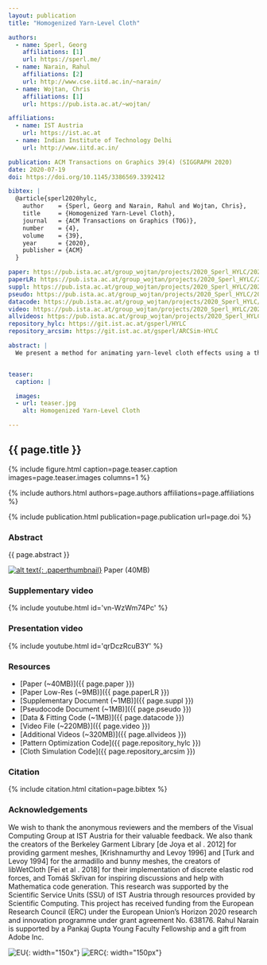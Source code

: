 ```yaml
---
layout: publication
title: "Homogenized Yarn-Level Cloth"

authors:
  - name: Sperl, Georg
    affiliations: [1]
    url: https://sperl.me/
  - name: Narain, Rahul
    affiliations: [2]
    url: http://www.cse.iitd.ac.in/~narain/
  - name: Wojtan, Chris
    affiliations: [1]
    url: https://pub.ista.ac.at/~wojtan/

affiliations:
  - name: IST Austria
    url: https://ist.ac.at
  - name: Indian Institute of Technology Delhi
    url: http://www.iitd.ac.in/

publication: ACM Transactions on Graphics 39(4) (SIGGRAPH 2020)
date: 2020-07-19
doi: https://doi.org/10.1145/3386569.3392412

bibtex: |
  @article{sperl2020hylc,
    author    = {Sperl, Georg and Narain, Rahul and Wojtan, Chris},
    title     = {Homogenized Yarn-Level Cloth},
    journal   = {ACM Transactions on Graphics (TOG)},
    number    = {4},
    volume    = {39},
    year      = {2020},
    publisher = {ACM}
  }

paper: https://pub.ista.ac.at/group_wojtan/projects/2020_Sperl_HYLC/2020_HYLC_paper.pdf
paperLR: https://pub.ista.ac.at/group_wojtan/projects/2020_Sperl_HYLC/2020_HYLC_paper_lowres.pdf
suppl: https://pub.ista.ac.at/group_wojtan/projects/2020_Sperl_HYLC/2020_HYLC_supplementary.pdf
pseudo: https://pub.ista.ac.at/group_wojtan/projects/2020_Sperl_HYLC/2020_HYLC_pseudocode.pdf
datacode: https://pub.ista.ac.at/group_wojtan/projects/2020_Sperl_HYLC/2020_HYLC_data_code.zip
video: https://pub.ista.ac.at/group_wojtan/projects/2020_Sperl_HYLC/2020_HYLC_video.mp4
allvideos: https://pub.ista.ac.at/group_wojtan/projects/2020_Sperl_HYLC/2020_HYLC_allvideos.zip
repository_hylc: https://git.ist.ac.at/gsperl/HYLC
repository_arcsim: https://git.ist.ac.at/gsperl/ARCSim-HYLC

abstract: |
  We present a method for animating yarn-level cloth effects using a thin-shell solver. We accomplish this through numerical homogenization: we first use a large number of yarn-level simulations to build a model of the potential energy density of the cloth, and then use this energy density function to compute forces in a thin shell simulator. We model several yarn-based materials, including both woven and knitted fabrics. Our model faithfully reproduces expected effects like the stiffness of woven fabrics, and the highly deformable nature and anisotropy of knitted fabrics. Our approach does not require any real-world experiments nor measurements; because the method is based entirely on simulations, it can generate entirely new material models quickly, without the need for testing apparatuses or human intervention. We provide data-driven models of several woven and knitted fabrics, which can be used for efficient simulation with an off-the-shelf cloth solver.


teaser:
  caption: |

  images:
  - url: teaser.jpg
    alt: Homogenized Yarn-Level Cloth

---
```


## {{ page.title }}

{% include figure.html caption=page.teaser.caption images=page.teaser.images columns=1 %}

{% include authors.html authors=page.authors affiliations=page.affiliations %}

{% include publication.html publication=page.publication url=page.doi %}

### Abstract

{{ page.abstract }}

[![alt text](thumb_paper.jpg "Paper"){: .paperthumbnail}]({{page.paper}}) Paper (40MB) 

<!-- 
Paper (40MB)             |  Supplementary |       Pseudo-Code
:-------------------------|:-------------------------|:-------------------------
[![alt text](thumb_paper.jpg "Paper"){: width="250px"}]({{page.paper}})  |  [![alt text](thumb_suppl.jpg "Supplementary"){: width="250px"}]({{page.suppl}})|  [![alt text](thumb_suppl.jpg "Pseudocode"){: width="250px"}]({{page.pseudo}})
-->

### Supplementary video

{% include youtube.html id='vn-WzWm74Pc' %}

### Presentation video

{% include youtube.html id='qrDczRcuB3Y' %}

### Resources

* [Paper (~40MB)]({{ page.paper }})
* [Paper Low-Res (~9MB)]({{ page.paperLR }})
* [Supplementary Document (~1MB)]({{ page.suppl }})
* [Pseudocode Document (~1MB)]({{ page.pseudo }})
* [Data & Fitting Code (~1MB)]({{ page.datacode }})
* [Video File (~220MB)]({{ page.video }})
* [Additional Videos (~320MB)]({{ page.allvideos }})
* [Pattern Optimization Code]({{ page.repository_hylc }})
* [Cloth Simulation Code]({{ page.repository_arcsim }})

### Citation

{% include citation.html citation=page.bibtex %}

### Acknowledgements

We wish to thank the anonymous reviewers and the members of the Visual Computing Group at IST Austria for their valuable feedback. We also thank the creators of the Berkeley Garment Library [de Joya et al . 2012] for providing garment meshes, [Krishnamurthy and Levoy 1996] and [Turk and Levoy 1994] for the armadillo and bunny meshes,
the creators of libWetCloth [Fei et al . 2018] for their implementation of discrete elastic rod forces, and Tomáš Skřivan for inspiring discussions and help with Mathematica code generation.
This research was supported by the Scientific Service Units (SSU) of IST Austria through resources provided by Scientific Computing. This project has received funding from the European Research Council (ERC) under the European Union’s Horizon 2020 research and innovation programme under grant agreement No. 638176. Rahul Narain is supported by a Pankaj Gupta Young Faculty Fellowship and a gift from Adobe Inc.

![EU](flag_yellow_low.jpg){: width="150x"}
![ERC](LOGO-ERC.jpg){: width="150px"}
